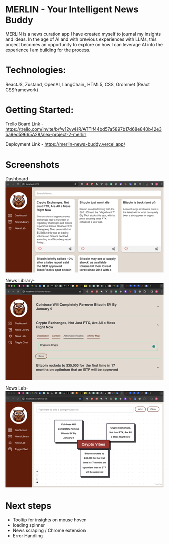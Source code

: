 # MERLIN - Your Intelligent News Buddy

MERLIN is a news curation app I have created myself to journal my insights and ideas. In the age of AI and with previous experiences with LLMs, this project becomes an opportunity to explore on how I can leverage AI into the experience I am building for the process.

# Technologies:

ReactJS, Zustand, OpenAI, LangChain, HTML5, CSS, Grommet (React CSSframework)

# Getting Started:

Trello Board Link - https://trello.com/invite/b/fw12vwHR/ATTIf44bd57a5897b17d68e840b42e3ba9ed59665A28/alex-project-2-merlin

Deployment Link - https://merlin-news-buddy.vercel.app/

# Screenshots

Dashboard-
![Screenshot 1](./src/assets/screenshots/ss0.png)

News Library-
![Screenshot 2](./src/assets/screenshots/ss1.png)

News Lab-
![Screenshot 3](./src/assets/screenshots/ss2.png)

# Next steps

- Tooltip for insights on mouse hover
- loading spinner
- News scraping / Chrome extension
- Error Handling
